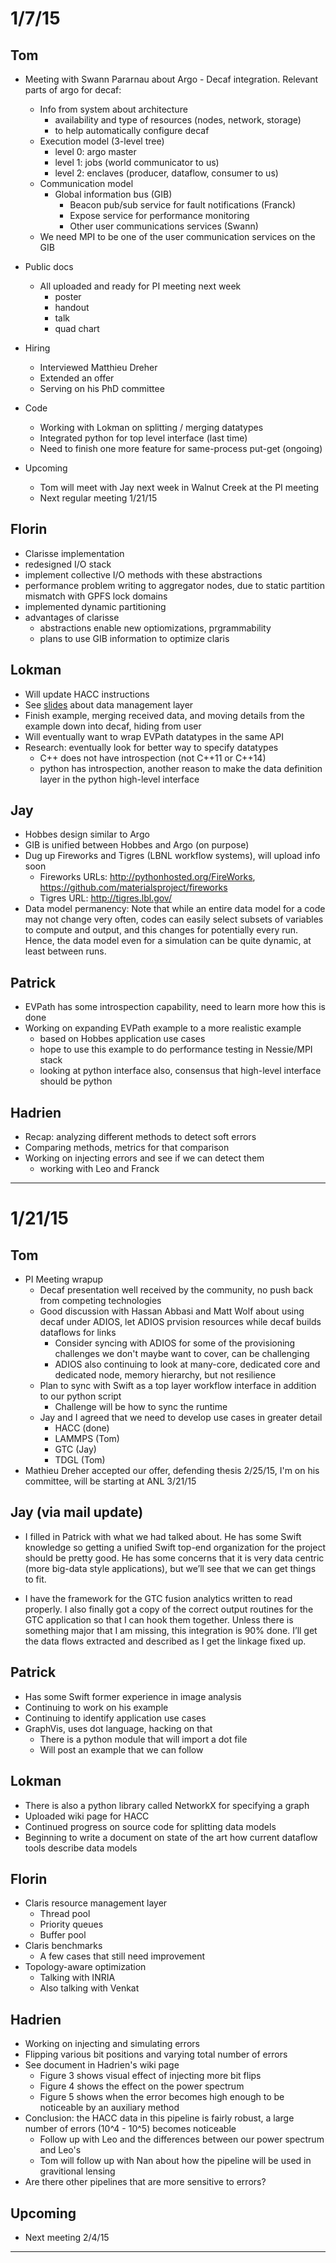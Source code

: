 # 1/7/15

## Tom

- Meeting with Swann Pararnau about Argo - Decaf integration. Relevant parts of argo for decaf:
    - Info from system about architecture
        - availability and type of resources (nodes, network, storage)
        - to help automatically configure decaf
    - Execution model (3-level tree)
        - level 0: argo master
        - level 1: jobs (world communicator to us)
        - level 2: enclaves (producer, dataflow, consumer to us)
    - Communication model
        - Global information bus (GIB)
            - Beacon pub/sub service for fault notifications (Franck)
            - Expose service for performance monitoring
            - Other user communications services (Swann)
    - We need MPI to be one of the user communication services on the GIB

- Public docs
    - All uploaded and ready for PI meeting next week
        - poster
        - handout
        - talk
        - quad chart

- Hiring
    - Interviewed Matthieu Dreher
    - Extended an offer
    - Serving on his PhD committee

- Code
    - Working with Lokman on splitting / merging datatypes
    - Integrated python for top level interface (last time)
    - Need to finish one more feature for same-process put-get (ongoing)

- Upcoming
    - Tom will meet with Jay next week in Walnut Creek at the PI meeting
    - Next regular meeting 1/21/15

## Florin

- Clarisse implementation
- redesigned I/O stack
- implement collective I/O methods with these abstractions
- performance problem writing to aggregator nodes, due to static partition mismatch with GPFS lock domains
- implemented dynamic partitioning
- advantages of clarisse
    - abstractions enable new optiomizations, prgrammability
    - plans to use GIB information to optimize claris

## Lokman

- Will update HACC instructions
- See [slides](../../individual-docs/lokman/lokman-slides-010715.pdf) about data management layer
- Finish example, merging received data, and moving details from the example down into decaf, hiding from user
- Will eventually want to wrap EVPath datatypes in the same API
- Research: eventually look for better way to specify datatypes
    - C++ does not have introspection (not C++11 or C++14)
    - python has introspection, another reason to make the data definition layer in the python high-level interface

## Jay

- Hobbes design similar to Argo
- GIB is unified between Hobbes and Argo (on purpose)
- Dug up Fireworks and Tigres (LBNL workflow systems), will upload info soon
    - Fireworks URLs:  http://pythonhosted.org/FireWorks, https://github.com/materialsproject/fireworks
    - Tigres URL: http://tigres.lbl.gov/
- Data model permanency: Note that while an entire data model for a code may not change very often, codes can easily select subsets of variables to compute and output, and this changes for potentially every run. Hence, the data model even for a simulation can be quite dynamic, at least between runs.

## Patrick

- EVPath has some introspection capability, need to learn more how this is done
- Working on expanding EVPath example to a more realistic example
    - based on Hobbes application use cases
    - hope to use this example to do performance testing in Nessie/MPI stack
    - looking at python interface also, consensus that high-level interface should be python

## Hadrien

- Recap: analyzing different methods to detect soft errors
- Comparing methods, metrics for that comparison
- Working on injecting errors and see if we can detect them
     - working with Leo and Franck

----------------------------

# 1/21/15

## Tom

- PI Meeting wrapup
    - Decaf presentation well received by the community, no push back from competing technologies
    - Good discussion with Hassan Abbasi and Matt Wolf about using decaf under ADIOS, let ADIOS prvision resources while decaf builds dataflows for links
        - Consider syncing with ADIOS for some of the provisioning challenges we don't maybe want to cover, can be challenging
        - ADIOS also continuing to look at many-core, dedicated core and dedicated node, memory hierarchy, but not resilience
    - Plan to sync with Swift as a top layer workflow interface in addition to our python script
        - Challenge will be how to sync the runtime
    - Jay and I agreed that we need to develop use cases in greater detail
        - HACC (done)
        - LAMMPS (Tom)
        - GTC (Jay)
        - TDGL (Tom)
- Mathieu Dreher accepted our offer, defending thesis 2/25/15, I'm on his committee, will be starting at ANL 3/21/15

## Jay (via mail update)

- I filled in Patrick with what we had talked about. He has some Swift knowledge so getting a unified Swift top-end organization for the project should be pretty good. He has some concerns that it is very data centric (more big-data style applications), but we’ll see that we can get things to fit.

- I have the framework for the GTC fusion analytics written to read properly. I also finally got a copy of the correct output routines for the GTC application so that I can hook them together. Unless there is something major that I am missing, this integration is 90% done. I’ll get the data flows extracted and described as I get the linkage fixed up.

## Patrick

- Has some Swift former experience in image analysis
- Continuing to work on his example
- Continuing to identify application use cases
- GraphVis, uses dot language, hacking on that
    - There is a python module that will import a dot file
    - Will post an example that we can follow

## Lokman

- There is also a python library called NetworkX for specifying a graph
- Uploaded wiki page for HACC
- Continued progress on source code for splitting data models
- Beginning to write a document on state of the art how current dataflow tools describe data models

## Florin

- Claris resource management layer
    - Thread pool
    - Priority queues
    - Buffer pool
- Claris benchmarks
    - A few cases that still need improvement
- Topology-aware optimization
    - Talking with INRIA
    - Also talking with Venkat

## Hadrien

- Working on injecting and simulating errors
- Flipping various bit positions and varying total number of errors
- See document in Hadrien's wiki page
    - Figure 3 shows visual effect of injecting more bit flips
    - Figure 4 shows the effect on the power spectrum
    - Figure 5 shows when the error becomes high enough to be noticeable by an auxiliary method
- Conclusion: the HACC data in this pipeline is fairly robust, a large number of errors (10^4 - 10^5) becomes noticeable
    - Follow up with Leo and the differences between our power spectrum and Leo's
    - Tom will follow up with Nan about how the pipeline will be used in gravitional lensing
- Are there other pipelines that are more sensitive to errors?

## Upcoming

- Next meeting 2/4/15

----------------------------

